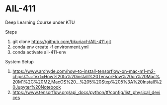 # AIL-411
Deep Learning Course under KTU

Steps
1. git clone https://github.com/bkuriach/AIL-411.git
2. conda env create -f environment.yml
3. conda activate ail-411-env


System Setup
1. https://www.archyde.com/how-to-install-tensorflow-on-mac-m1-m2-chips/#:~:text=How%20to%20install%20TensorFlow%20on%20Mac%20M1%2C%20M2,MacOS%20...%205%20Step%205%3A%20Install%20Jupyter%20Notebook
2. https://www.tensorflow.org/api_docs/python/tf/config/list_physical_devices



